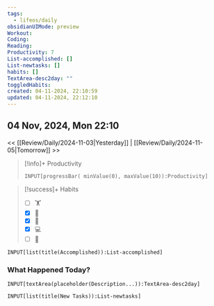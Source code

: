 ```yaml
---
tags:
  - lifeos/daily
obsidianUIMode: preview
Workout: 
Coding: 
Reading: 
Productivity: 7
List-accomplished: []
List-newtasks: []
habits: []
TextArea-desc2day: ""
toggledHabits: 
created: 04-11-2024, 22:10:59
updated: 04-11-2024, 22:12:10
---
```


## 04 Nov, 2024, Mon 22:10

<< [[Review/Daily/2024-11-03|Yesterday]] | [[Review/Daily/2024-11-05|Tomorrow]] >>


> [!info]+ Productivity
> ```meta-bind
> INPUT[progressBar( minValue(0), maxValue(10)):Productivity]
> ```

> [!success]+ Habits
> - [ ] 🏋️
> - [x] 🥁
> - [x] 💆
> - [x] 💻
> - [ ] 📖


```meta-bind
INPUT[list(title(Accomplished)):List-accomplished]
```


### What Happened Today?
```meta-bind
INPUT[textArea(placeholder(Description...)):TextArea-desc2day]
```


```meta-bind
INPUT[list(title(New Tasks)):List-newtasks]
```


